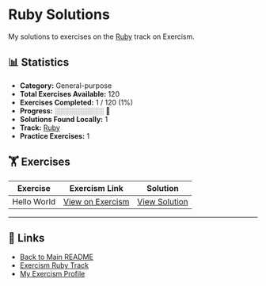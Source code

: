 # Ruby Solutions

My solutions to exercises on the [Ruby](https://exercism.org/tracks/ruby) track on Exercism.

## 📊 Statistics

- **Category:** General-purpose
- **Total Exercises Available:** 120
- **Exercises Completed:** 1 / 120 (1%)
- **Progress:** ░░░░░░░░░░ 🔴
- **Solutions Found Locally:** 1
- **Track:** [Ruby](https://exercism.org/tracks/ruby)
- **Practice Exercises:** 1

## 🏋️ Exercises

| Exercise | Exercism Link | Solution |
|----------|---------------|----------|
| Hello World | [View on Exercism](https://exercism.org/tracks/ruby/exercises/hello-world) | [View Solution](hello-world/README.md) |

---

## 🔗 Links

- [Back to Main README](../README.md)
- [Exercism Ruby Track](https://exercism.org/tracks/ruby)
- [My Exercism Profile](https://exercism.org/profiles/princemuel)
